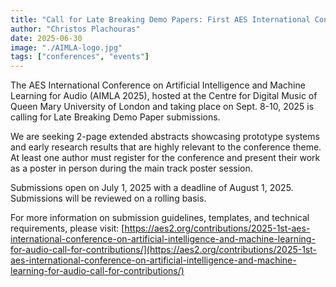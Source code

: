```yaml
---
title: "Call for Late Breaking Demo Papers: First AES International Conference on AI and Machine Learning for Audio (AIMLA 2025)"
author: "Christos Plachouras"
date: 2025-06-30
image: "./AIMLA-logo.jpg"
tags: ["conferences", "events"]
---
```


The AES International Conference on Artificial Intelligence and Machine Learning for Audio (AIMLA 2025), hosted at the Centre for Digital Music of Queen Mary University of London and taking place on Sept. 8-10, 2025 is calling for Late Breaking Demo Paper submissions.

We are seeking 2-page extended abstracts showcasing prototype systems and early research results that are highly relevant to the conference theme. At least one author must register for the conference and present their work as a poster in person during the main track poster session.

Submissions open on July 1, 2025 with a deadline of August 1, 2025. Submissions will be reviewed on a rolling basis.

For more information on submission guidelines, templates, and technical requirements, please visit: [https://aes2.org/contributions/2025-1st-aes-international-conference-on-artificial-intelligence-and-machine-learning-for-audio-call-for-contributions/](https://aes2.org/contributions/2025-1st-aes-international-conference-on-artificial-intelligence-and-machine-learning-for-audio-call-for-contributions/)
